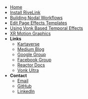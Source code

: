 <!-- docs/_sidebar.md -->
- [Home](/)
- [Install RiveLink](install)
- [Building Nodal Workflows](nodes)
- [Edit Page Effects Templates](macros)
- [Using Vonk Based Temporal Effects](vonk)
- [XR Motion Graphics](vp)
- **Links**
  - [Kartaverse](https://github.com/kartaverse)
  - [Medium Blog](https://medium.com/@andrewhazelden)
  - [Google Group](https://groups.google.com/g/kartaverse/)
  - [Facebook Group](https://www.facebook.com/groups/kartavr)
  - [Reactor Docs](https://kartaverse.github.io/Reactor-Docs/#/reactor)
  - [Vonk Ultra](https://gitlab.com/AndrewHazelden/Vonk)
- **Contact**
  - [Email](mailto:andrew@andrewhazelden.com)
  - [GitHub](https://github.com/AndrewHazelden)
  - [LinkedIn](https://www.linkedin.com/in/andrewhazelden/)